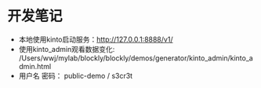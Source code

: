 # 开发笔记
*  本地使用kinto启动服务：http://127.0.0.1:8888/v1/
*  使用kinto_admin观看数据变化: /Users/wwj/mylab/blockly/blockly/demos/generator/kinto_admin/kinto_admin.html
  *  用户名 密码： public-demo / s3cr3t



